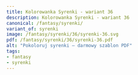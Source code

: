 ```yaml
---
title: Kolorowanka Syrenki - wariant 36
description: Kolorowanka Syrenki - wariant 36
canonical: /fantasy/syrenki/
variant_of: syrenki
image: /fantasy/syrenki/36/syrenki-36.svg
pdf: /fantasy/syrenki/36/syrenki-36.pdf
alt: "Pokoloruj syrenki – darmowy szablon PDF"
tags:
- fantasy
- syrenki
---
```

